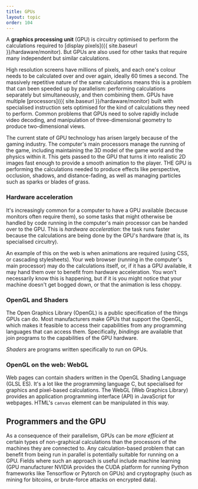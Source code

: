 ```yaml
---
title: GPUs
layout: topic
order: 104
---
```


A **graphics processing unit** (GPU) is circuitry optimised to perform the
calculations required to [display pixels]({{ site.baseurl }}/hardaware/monitor).
But GPUs are also used for other tasks that require many independent but
similar calculations.

High resolution screens have millions of pixels, and each one's colour needs to
be calculated over and over again, ideally 60 times a second. The massively
repetitive nature of the same calculations means this is a problem that can
been speeded up by parallelism: performing calculations separately but
simultaneously, and then combining them. GPUs have multiple
[processors]({{ site.baseurl }}/hardaware/monitor) built with specialised instruction sets optimised for the kind of calculations they need to perform.
Common problems that GPUs need to solve rapidly include video decoding, and
manipulation of three-dimensional geometry to produce two-dimensional views.


The current state of GPU technology has arisen largely because of the gaming
industry. The computer's main processors manage the running of the game,
including maintaining the 3D model of the game world and the physics within it.
This gets passed to the GPU that turns it into realistic 2D images fast enough
to provide a smooth animation to the player. THE GPU is performing the
calculations needed to produce effects like perspective, occlusion, shadows,
and distance-fading, as well as managing particles such as sparks or blades of
grass.

### Hardware acceleration

It's increasingly common for a computer to have a GPU available (because
monitors often require them), so some tasks that might otherwise be handled by
code running in the computer's main processor can be handed over to the GPU.
This is _hardware acceleration_: the task runs faster because the calculations
are being done by the GPU's hardware (that is, its specialised circuitry).

An example of this on the web is when animations are required (using CSS, or
cascading stylesheets). Your web browser (running in the computer's main
processor) may do the calculations itself, or, if it has a GPU available, it
may hand them over to benefit from hardware acceleration. You won't necessarily
know this is happening, but if it is you might notice that your machine doesn't
get bogged down, or that the animation is less choppy.

### OpenGL and Shaders

The Open Graphics Library (OpenGL) is a public specification of the things GPUs
can do. Most manufacturers make GPUs that support the OpenGL, which makes it
feasible to access their capabilities from any programming languages that can
access them. Specifically, _bindings_ are available that join programs to the
capabilities of the GPU hardware.

_Shaders_ are programs written specifically to run on GPUs.

### OpenGL on the web: WebGL

<canvas class="js-only" id="glcanvas" width="640" height="640"></canvas>

Web pages can contain shaders written in the OpenGL Shading Language (GLSL ES).
It's a lot like the programming language C, but specialised for graphics and
pixel-based calculations. The WebGL (Web Graphics Library) provides an
application programming interface (API) in JavaScript for webpages. HTML's
`canvas` element can be manipulated in this way.

<p id="webgl-capability" class="js-only"></p>

## Programmers and the GPU

As a consequence of their parallelism, GPUs can be _more efficient_ at certain
types of non-graphical calculations than the processors of the machines they
are connected to. Any calculation-based problem that can benefit from being run
in parallel is potentially suitable for running on a GPU. Fields where such an
approach is useful include machine learning (GPU manufacturer NVIDIA provides
the CUDA platform for running Python frameworks like Tensorflow or Pytorch on
GPUs) and cryptography (such as mining for bitcoins, or brute-force attacks on
encrypted data).

<script src="{{ site.baseurl }}/js/gl-matrix-min.js"></script>
<script src="{{ site.baseurl }}/js/webgl-demo-custom.js"></script>
<script>
  const MAX_CANVAS_X = 600;
  const MAX_CANVAS_Y = 600;
  const webgl_paragraph = document.getElementById("webgl-capability");
  const canvas = document.getElementById("glcanvas");
  var gl = canvas.getContext("webgl") || canvas.getContext("experimental-webgl");
  if (gl && gl instanceof WebGLRenderingContext) {
    webgl_paragraph.innerHTML =
      "Your browser supports WebGL: it’s driving the animation above. You can inspect the "
      + "<a href='{{ site.baseurl }}/js/webgl-demo-custom.js'>JavaScript that’s running it</a>. "
      + "The code is from <a href='https://developer.mozilla.org/en-US/docs/Web/API/WebGL_API/Tutorial'>MDN’s WebGL tutorial</a>." ;
      // note: the MDN code is available under CC0 (public domain) license
    
  } else {
    webgl_paragraph.innerHTML = "Your browser does not support WebGL.";
  }

  let max_x = document.getElementsByClassName("main-content")[0].clientWidth * 0.9;
  let x = MAX_CANVAS_X;
  let y = MAX_CANVAS_Y;
  if (max_x < MAX_CANVAS_X) {
    x = max_x;
    y *= (x/MAX_CANVAS_X) // i.e., scaled same as x
  }
  canvas.width = x;
  canvas.height = y;
  canvas.style.width = x;
  canvas.style.height = y;
  main("{{ site.baseurl }}/images/cube-texture.png");
</script>

